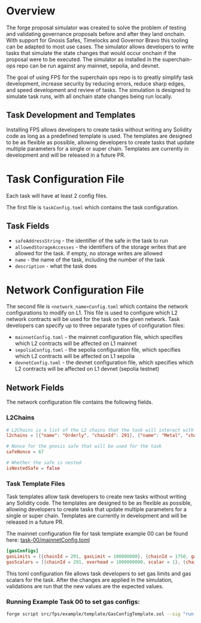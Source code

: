 # Overview

The forge proposal simulator was created to solve the problem of testing and validating governance proposals before and after they land onchain. With support for Gnosis Safes, Timelocks and Governor Bravo this tooling can be adapted to most use cases. The simulator allows developers to write tasks that simulate the state changes that would occur onchain if the proposal were to be executed. The simulator as installed in the superchain-ops repo can be run against any mainnet, sepolia, and devnet.

The goal of using FPS for the superchain ops repo is to greatly simplify task development, increase security by reducing errors, reduce sharp edges, and speed development and review of tasks. The simulation is designed to simulate task runs, with all onchain state changes being run locally.

## Task Development and Templates

Installing FPS allows developers to create tasks without writing any Solidity code as long as a predefined template is used. The templates are designed to be as flexible as possible, allowing developers to create tasks that update multiple parameters for a single or super chain. Templates are currently in development and will be released in a future PR.

# Task Configuration File

Each task will have at least 2 config files.

The first file is `taskConfig.toml` which contains the task configuration.

## Task Fields

- `safeAddressString` - the identifier of the safe in the task to run
- `allowedStorageAccesses` - the identifiers of the storage writes that are allowed for the task. if empty, no storage writes are allowed
- `name` - the name of the task, including the number of the task
- `description` - what the task does

# Network Configuration File

The second file is `<network_name>Config.toml` which contains the network configurations to modify on L1. This file is used to configure which L2 network contracts will be used for the task on the given network. Task developers can specify up to three separate types of configuration files:

- `mainnetConfig.toml` - the mainnet configuration file, which specifies which L2 contracts will be affected on L1 mainnet
- `sepoliaConfig.toml` - the sepolia configuration file, which specifies which L2 contracts will be affected on L1 sepolia
- `devnetConfig.toml` - the devnet configuration file, which specifies which L2 contracts will be affected on L1 devnet (sepolia testnet)

## Network Fields

The network configuration file contains the following fields.

### L2Chains

```toml
# L2Chains is a list of the L2 chains that the task will interact with
l2chains = [{"name": "Orderly", "chainId": 291}, {"name": "Metal", "chainId": 1750}, {"name": OP Mainnet", "chainId": 10}]

# Nonce for the gnosis safe that will be used for the task
safeNonce = 67

# Whether the safe is nested
isNestedSafe = false
```

### Task Template Files

Task templates allow task developers to create new tasks without writing any Solidity code. The templates are designed to be as flexible as possible, allowing developers to create tasks that update multiple parameters for a single or super chain. Templates are currently in development and will be released in a future PR.

The mainnet configuration file for task template example 00 can be found here: [task-00/mainnetConfig.toml](./example/task-00/mainnetConfig.toml)

```toml
[gasConfigs]
gasLimits = [{chainId = 291, gasLimit = 100000000}, {chainId = 1750, gasLimit = 100000000}]
gasScalars = [{chainId = 291, overhead = 1000000000, scalar = 1}, {chainId = 1750, overhead = 1000000000, scalar = 1}]
```

This toml configuration file allows task developers to set gas limits and gas scalars for the task. After the changes are applied in the simulation, validations are run that the new values are the expected values.

### Running Example Task 00 to set gas configs:

```bash
forge script src/fps/example/template/GasConfigTemplate.sol --sig "run(string,string)" src/fps/example/task-00/taskConfig.toml src/fps/example/task-00/mainnetConfig.toml --rpc-url mainnet -vvv
```